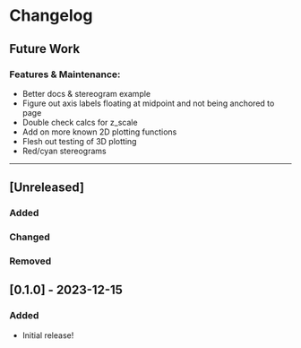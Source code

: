 # Changelog

## Future Work
### Features & Maintenance:
- Better docs & stereogram example
- Figure out axis labels floating at midpoint and not being anchored to page
- Double check calcs for z_scale
- Add on more known 2D plotting functions
- Flesh out testing of 3D plotting
- Red/cyan stereograms

----

## [Unreleased]
### Added    
### Changed    
### Removed    


## [0.1.0] - 2023-12-15
### Added
* Initial release!
